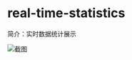 # real-time-statistics

简介：实时数据统计展示

![截图](https://img.alicdn.com/tfs/TB1RWJ7pm_I8KJjy0FoXXaFnVXa-1978-376.png)
